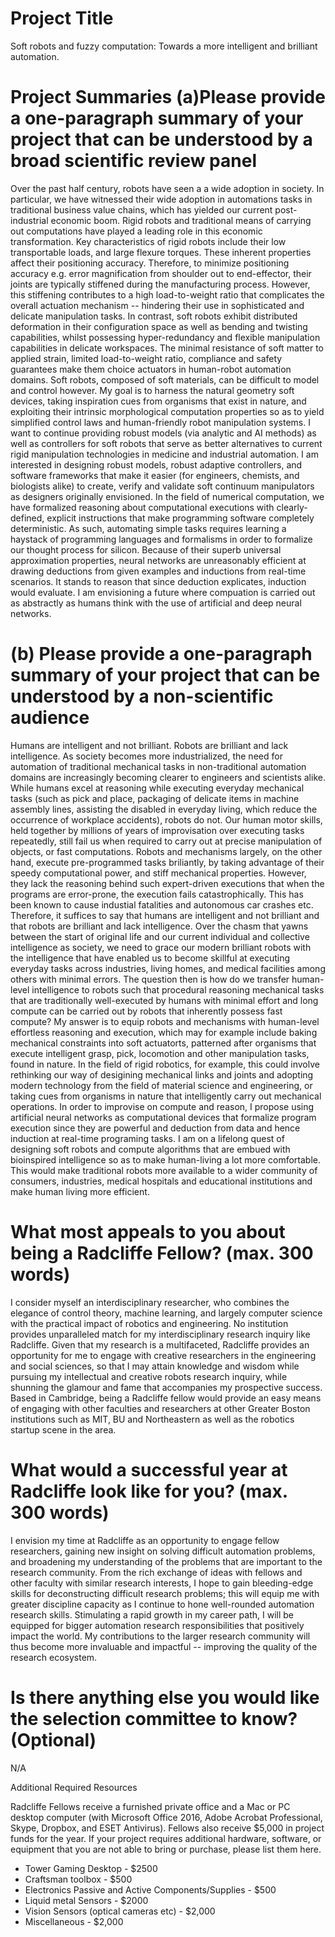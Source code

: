 Project Title
=============
Soft robots and fuzzy computation: Towards a more intelligent and brilliant automation.

Project Summaries
(a)Please provide a one-paragraph summary of your project that can be understood by a broad scientific review panel
================================================================================================================

Over the past half century, robots have seen a a wide adoption in society. In particular, we have witnessed their wide adoption in automations tasks in traditional business value chains, which has yielded our current post-industrial economic boom. Rigid robots and traditional means of carrying out computations have played a leading role in this economic transformation. Key characteristics of rigid robots include their low transportable loads, and large flexure torques. These inherent properties affect their positioning accuracy. Therefore, to minimize positioning accuracy  e.g. error magnification from shoulder out to end-effector, their joints are typically stiffened during the manufacturing process. However, this  stiffening contributes  to a high load-to-weight ratio that complicates the overall actuation mechanism -- hindering their use in sophisticated and delicate manipulation tasks.  In contrast, soft robots exhibit distributed deformation in their configuration space as well as bending and twisting capabilities, whilst possessing hyper-redundancy and flexible manipulation capabilities in delicate workspaces. The minimal resistance of soft matter to applied strain, limited load-to-weight ratio, compliance and safety guarantees make them choice actuators in human-robot automation domains. Soft robots, composed of soft materials, can be difficult to model and control however. My goal is to harness the natural geometry soft devices, taking inspiration cues from organisms that exist in nature, and exploiting their intrinsic morphological computation properties so as to yield simplified control laws and human-friendly robot manipulation systems. I want to continue providing robust models (via analytic and AI methods) as well as controllers for soft robots that serve as better alternatives to current rigid manipulation technologies in medicine and industrial automation.  I am interested in designing robust models, robust adaptive controllers, and software frameworks that make it easier (for engineers, chemists, and biologists alike) to create, verify and validate soft continuum manipulators as designers originally envisioned. 
In the field of numerical computation, we have formalized reasoning about computational executions with clearly-defined, explicit instructions that make programming software completely deterministic. As such, automating simple tasks requires learning a haystack of programming languages and formalisms in order to formalize our thought process for silicon. Because of their superb universal approximation properties, neural networks are unreasonably efficient at drawing deductions from given examples and inductions from real-time scenarios. It stands to reason that since deduction explicates, induction would evaluate. I am envisioning a future where compuation is carried out as abstractly as humans think with the use of artificial and deep neural networks.


(b) Please provide a one-paragraph summary of your project that can be understood by a non-scientific audience
==============================================================================================================


Humans are intelligent and not brilliant. Robots are brilliant and lack intelligence. As society becomes more industrialized, the need for automation of traditional mechanical tasks in non-traditional automation  domains are increasingly becoming clearer to engineers and scientists alike. While humans excel at reasoning while executing everyday mechanical tasks (such as pick and place, packaging of delicate items in machine assembly lines, assisting the disabled in everyday living, which reduce the occurrence of workplace accidents), robots do not. Our human motor skills, held together by millions of years of improvisation over executing tasks repeatedly, still fail us when required to carry out at precise manipulation of objects, or fast computations. Robots and mechanisms largely, on the other hand, execute pre-programmed tasks briliantly, by taking advantage of their speedy computational power, and stiff mechanical properties. However, they lack the reasoning behind such expert-driven executions that when the programs are error-prone, the execution fails catastrophically. This has been known to cause industial fatalities and autonomous car crashes etc. Therefore, it suffices to say that humans are intelligent and not brilliant and that robots are brilliant and lack intelligence. Over the chasm that yawns between the start of original life and our current individual and collective intelligence as society, we need to grace our modern brilliant robots with the intelligence that have enabled us to become skillful at executing everyday tasks across industries, living homes, and medical facilities among others with minimal errors.  The question then is how do we transfer human-level intelligence to robots such that procedural reasoning mechanical tasks that are traditionally well-executed by humans with minimal effort and long compute can be carried out by robots that inherently possess fast compute? My answer is to equip robots and mechanisms with  human-level effortless reasoning and execution, which may for example  include baking mechanical constraints into soft actuatorts, patterned after organisms that execute intelligent grasp, pick, locomotion and other manipulation tasks, found in nature. In the field of rigid robotics, for example, this could involve rethinking our way of desigining mechanical links and joints and adopting modern technology from the field of material science and engineering, or taking cues from  organisms in nature that intelligently carry out mechanical operations. In order to improvise on compute and reason, I propose using artificial neural networks as computational devices that formalize program execution since they are powerful and deduction from data and hence induction at real-time programing tasks. I am on a lifelong quest of designing soft robots and compute algorithms that are embued with bioinspired intelligence so as to make human-living a lot more comfortable. This would make traditional robots more available to a wider community of consumers, industries, medical hospitals and educational institutions and make human living more efficient.


What most appeals to you about being a Radcliffe Fellow? (max. 300 words)
=========================================================================

I consider myself an interdisciplinary researcher, who combines the elegance of control theory, machine learning, and largely computer science with the practical impact of robotics and engineering. No institution provides unparalleled match for my interdisciplinary research inquiry like Radcliffe. Given that my research is a multifaceted, Radcliffe provides an opportunity for me to engage with creative researchers in the engineering and social sciences, so that I may attain knowledge and wisdom while pursuing my intellectual and creative robots research inquiry, while shunning the glamour and fame that accompanies my prospective success. Based in Cambridge, being a Radcliffe fellow would provide an easy means of engaging with other faculties and researchers at other Greater Boston institutions such as MIT, BU and Northeastern as well as the robotics startup scene in the area. 


What would a successful year at Radcliffe look like for you? (max. 300 words)
=============================================================================


I envision my time at Radcliffe as an opportunity to engage fellow researchers, gaining new insight on solving difficult automation problems, and broadening my understanding of the problems that are important to the research community. From the rich exchange of ideas with fellows and other faculty with similar research interests, I hope to gain bleeding-edge skills for deconstructing difficult research problems; this will equip me with greater discipline capacity as I continue to hone well-rounded automation research skills. Stimulating a rapid growth in my career path, I will be equipped for bigger automation research responsibilities that positively impact the world. My contributions to the larger research community will thus become more invaluable and impactful -- improving the quality of the research ecosystem.


Is there anything else you would like the selection committee to know? (Optional)
=================================================================================

N/A

Additional Required Resources

Radcliffe Fellows receive a furnished private office and a Mac or PC desktop computer (with Microsoft Office 2016, Adobe Acrobat Professional, Skype, Dropbox, and ESET Antivirus). Fellows also receive $5,000 in project funds for the year. If your project requires additional hardware, software, or equipment that you are not able to bring or purchase, please list them here.

+ Tower Gaming Desktop - $2500
+ Craftsman toolbox - $500
+ Electronics Passive and Active Components/Supplies - $500
+ Liquid metal Sensors - $2000
+ Vision Sensors (optical cameras etc) - $2,000
+ Miscellaneous - $2,000

